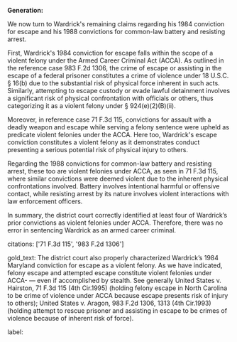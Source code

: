 **Generation:**

We now turn to Wardrick's remaining claims regarding his 1984 conviction for escape and his 1988 convictions for common-law battery and resisting arrest.

First, Wardrick's 1984 conviction for escape falls within the scope of a violent felony under the Armed Career Criminal Act (ACCA). As outlined in the reference case 983 F.2d 1306, the crime of escape or assisting in the escape of a federal prisoner constitutes a crime of violence under 18 U.S.C. § 16(b) due to the substantial risk of physical force inherent in such acts. Similarly, attempting to escape custody or evade lawful detainment involves a significant risk of physical confrontation with officials or others, thus categorizing it as a violent felony under § 924(e)(2)(B)(ii).

Moreover, in reference case 71 F.3d 115, convictions for assault with a deadly weapon and escape while serving a felony sentence were upheld as predicate violent felonies under the ACCA. Here too, Wardrick's escape conviction constitutes a violent felony as it demonstrates conduct presenting a serious potential risk of physical injury to others.

Regarding the 1988 convictions for common-law battery and resisting arrest, these too are violent felonies under ACCA, as seen in 71 F.3d 115, where similar convictions were deemed violent due to the inherent physical confrontations involved. Battery involves intentional harmful or offensive contact, while resisting arrest by its nature involves violent interactions with law enforcement officers.

In summary, the district court correctly identified at least four of Wardrick’s prior convictions as violent felonies under ACCA. Therefore, there was no error in sentencing Wardrick as an armed career criminal.

citations: ['71 F.3d 115', '983 F.2d 1306']

gold_text: The district court also properly characterized Wardrick’s 1984 Maryland conviction for escape as a violent felony. As we have indicated, felony escape and attempted escape constitute violent felonies under ACCA- — even if accomplished by stealth. See generally United States v. Hairston, 71 F.3d 115 (4th Cir.1995) (holding felony escape in North Carolina to be crime of violence under ACCA because escape presents risk of injury to others); United States v. Aragon, 983 F.2d 1306, 1313 (4th Cir.1993) (holding attempt to rescue prisoner and assisting in escape to be crimes of violence because of inherent risk of force).

label: 